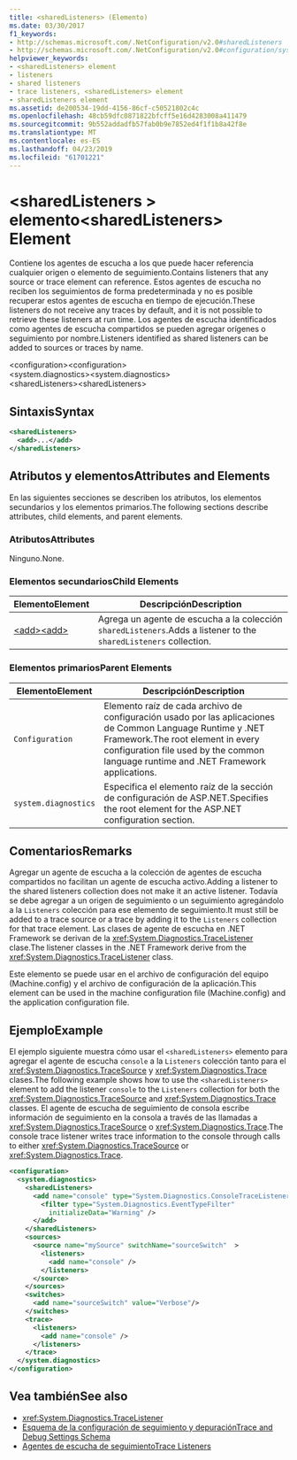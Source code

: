 ```yaml
---
title: <sharedListeners> (Elemento)
ms.date: 03/30/2017
f1_keywords:
- http://schemas.microsoft.com/.NetConfiguration/v2.0#sharedListeners
- http://schemas.microsoft.com/.NetConfiguration/v2.0#configuration/system.diagnostics/sharedListeners
helpviewer_keywords:
- <sharedListeners> element
- listeners
- shared listeners
- trace listeners, <sharedListeners> element
- sharedListeners element
ms.assetid: de200534-19dd-4156-86cf-c50521802c4c
ms.openlocfilehash: 48cb59dfc0871822bfcff5e16d4283008a411479
ms.sourcegitcommit: 9b552addadfb57fab0b9e7852ed4f1f1b8a42f8e
ms.translationtype: MT
ms.contentlocale: es-ES
ms.lasthandoff: 04/23/2019
ms.locfileid: "61701221"
---
```

# <a name="sharedlisteners-element"></a><span data-ttu-id="6b977-102">\<sharedListeners > elemento</span><span class="sxs-lookup"><span data-stu-id="6b977-102">\<sharedListeners> Element</span></span>
<span data-ttu-id="6b977-103">Contiene los agentes de escucha a los que puede hacer referencia cualquier origen o elemento de seguimiento.</span><span class="sxs-lookup"><span data-stu-id="6b977-103">Contains listeners that any source or trace element can reference.</span></span>  <span data-ttu-id="6b977-104">Estos agentes de escucha no reciben los seguimientos de forma predeterminada y no es posible recuperar estos agentes de escucha en tiempo de ejecución.</span><span class="sxs-lookup"><span data-stu-id="6b977-104">These listeners do not receive any traces by default, and it is not possible to retrieve these listeners at run time.</span></span> <span data-ttu-id="6b977-105">Los agentes de escucha identificados como agentes de escucha compartidos se pueden agregar orígenes o seguimiento por nombre.</span><span class="sxs-lookup"><span data-stu-id="6b977-105">Listeners identified as shared listeners can be added to sources or traces by name.</span></span>  
  
 <span data-ttu-id="6b977-106">\<configuration></span><span class="sxs-lookup"><span data-stu-id="6b977-106">\<configuration></span></span>  
<span data-ttu-id="6b977-107">\<system.diagnostics></span><span class="sxs-lookup"><span data-stu-id="6b977-107">\<system.diagnostics></span></span>  
<span data-ttu-id="6b977-108">\<sharedListeners></span><span class="sxs-lookup"><span data-stu-id="6b977-108">\<sharedListeners></span></span>  
  
## <a name="syntax"></a><span data-ttu-id="6b977-109">Sintaxis</span><span class="sxs-lookup"><span data-stu-id="6b977-109">Syntax</span></span>  
  
```xml  
<sharedListeners>   
  <add>...</add>  
</sharedListeners>  
```  
  
## <a name="attributes-and-elements"></a><span data-ttu-id="6b977-110">Atributos y elementos</span><span class="sxs-lookup"><span data-stu-id="6b977-110">Attributes and Elements</span></span>  
 <span data-ttu-id="6b977-111">En las siguientes secciones se describen los atributos, los elementos secundarios y los elementos primarios.</span><span class="sxs-lookup"><span data-stu-id="6b977-111">The following sections describe attributes, child elements, and parent elements.</span></span>  
  
### <a name="attributes"></a><span data-ttu-id="6b977-112">Atributos</span><span class="sxs-lookup"><span data-stu-id="6b977-112">Attributes</span></span>  
 <span data-ttu-id="6b977-113">Ninguno.</span><span class="sxs-lookup"><span data-stu-id="6b977-113">None.</span></span>  
  
### <a name="child-elements"></a><span data-ttu-id="6b977-114">Elementos secundarios</span><span class="sxs-lookup"><span data-stu-id="6b977-114">Child Elements</span></span>  
  
|<span data-ttu-id="6b977-115">Elemento</span><span class="sxs-lookup"><span data-stu-id="6b977-115">Element</span></span>|<span data-ttu-id="6b977-116">Descripción</span><span class="sxs-lookup"><span data-stu-id="6b977-116">Description</span></span>|  
|-------------|-----------------|  
|[<span data-ttu-id="6b977-117">\<add></span><span class="sxs-lookup"><span data-stu-id="6b977-117">\<add></span></span>](../../../../../docs/framework/configure-apps/file-schema/trace-debug/add-element-for-listeners-for-trace.md)|<span data-ttu-id="6b977-118">Agrega un agente de escucha a la colección `sharedListeners`.</span><span class="sxs-lookup"><span data-stu-id="6b977-118">Adds a listener to the `sharedListeners` collection.</span></span>|  
  
### <a name="parent-elements"></a><span data-ttu-id="6b977-119">Elementos primarios</span><span class="sxs-lookup"><span data-stu-id="6b977-119">Parent Elements</span></span>  
  
|<span data-ttu-id="6b977-120">Elemento</span><span class="sxs-lookup"><span data-stu-id="6b977-120">Element</span></span>|<span data-ttu-id="6b977-121">Descripción</span><span class="sxs-lookup"><span data-stu-id="6b977-121">Description</span></span>|  
|-------------|-----------------|  
|`Configuration`|<span data-ttu-id="6b977-122">Elemento raíz de cada archivo de configuración usado por las aplicaciones de Common Language Runtime y .NET Framework.</span><span class="sxs-lookup"><span data-stu-id="6b977-122">The root element in every configuration file used by the common language runtime and .NET Framework applications.</span></span>|  
|`system.diagnostics`|<span data-ttu-id="6b977-123">Especifica el elemento raíz de la sección de configuración de ASP.NET.</span><span class="sxs-lookup"><span data-stu-id="6b977-123">Specifies the root element for the ASP.NET configuration section.</span></span>|  
  
## <a name="remarks"></a><span data-ttu-id="6b977-124">Comentarios</span><span class="sxs-lookup"><span data-stu-id="6b977-124">Remarks</span></span>  
 <span data-ttu-id="6b977-125">Agregar un agente de escucha a la colección de agentes de escucha compartidos no facilitan un agente de escucha activo.</span><span class="sxs-lookup"><span data-stu-id="6b977-125">Adding a listener to the shared listeners collection does not make it an active listener.</span></span> <span data-ttu-id="6b977-126">Todavía se debe agregar a un origen de seguimiento o un seguimiento agregándolo a la `Listeners` colección para ese elemento de seguimiento.</span><span class="sxs-lookup"><span data-stu-id="6b977-126">It must still be added to a trace source or a trace by adding it to the `Listeners` collection for that trace element.</span></span> <span data-ttu-id="6b977-127">Las clases de agente de escucha en .NET Framework se derivan de la <xref:System.Diagnostics.TraceListener> clase.</span><span class="sxs-lookup"><span data-stu-id="6b977-127">The listener classes in the .NET Framework derive from the <xref:System.Diagnostics.TraceListener> class.</span></span>  
  
 <span data-ttu-id="6b977-128">Este elemento se puede usar en el archivo de configuración del equipo (Machine.config) y el archivo de configuración de la aplicación.</span><span class="sxs-lookup"><span data-stu-id="6b977-128">This element can be used in the machine configuration file (Machine.config) and the application configuration file.</span></span>  
  
## <a name="example"></a><span data-ttu-id="6b977-129">Ejemplo</span><span class="sxs-lookup"><span data-stu-id="6b977-129">Example</span></span>  
 <span data-ttu-id="6b977-130">El ejemplo siguiente muestra cómo usar el `<sharedListeners>` elemento para agregar el agente de escucha `console` a la `Listeners` colección tanto para el <xref:System.Diagnostics.TraceSource> y <xref:System.Diagnostics.Trace> clases.</span><span class="sxs-lookup"><span data-stu-id="6b977-130">The following example shows how to use the `<sharedListeners>` element to add the listener `console` to the `Listeners` collection for both the <xref:System.Diagnostics.TraceSource> and <xref:System.Diagnostics.Trace> classes.</span></span> <span data-ttu-id="6b977-131">El agente de escucha de seguimiento de consola escribe información de seguimiento en la consola a través de las llamadas a <xref:System.Diagnostics.TraceSource> o <xref:System.Diagnostics.Trace>.</span><span class="sxs-lookup"><span data-stu-id="6b977-131">The console trace listener writes trace information to the console through calls to either <xref:System.Diagnostics.TraceSource> or <xref:System.Diagnostics.Trace>.</span></span>  
  
```xml  
<configuration>  
  <system.diagnostics>  
    <sharedListeners>  
      <add name="console" type="System.Diagnostics.ConsoleTraceListener" >  
        <filter type="System.Diagnostics.EventTypeFilter"  
          initializeData="Warning" />  
      </add>  
    </sharedListeners>  
    <sources>  
      <source name="mySource" switchName="sourceSwitch"  >  
        <listeners>  
          <add name="console" />  
        </listeners>  
      </source>  
    </sources>  
    <switches>  
      <add name="sourceSwitch" value="Verbose"/>  
    </switches>  
    <trace>  
      <listeners>  
        <add name="console" />  
      </listeners>  
    </trace>  
  </system.diagnostics>  
</configuration>
```  
  
## <a name="see-also"></a><span data-ttu-id="6b977-132">Vea también</span><span class="sxs-lookup"><span data-stu-id="6b977-132">See also</span></span>

- <xref:System.Diagnostics.TraceListener>
- [<span data-ttu-id="6b977-133">Esquema de la configuración de seguimiento y depuración</span><span class="sxs-lookup"><span data-stu-id="6b977-133">Trace and Debug Settings Schema</span></span>](../../../../../docs/framework/configure-apps/file-schema/trace-debug/index.md)
- [<span data-ttu-id="6b977-134">Agentes de escucha de seguimiento</span><span class="sxs-lookup"><span data-stu-id="6b977-134">Trace Listeners</span></span>](../../../../../docs/framework/debug-trace-profile/trace-listeners.md)
